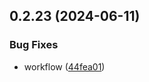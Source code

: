 ## 0.2.23 (2024-06-11)


### Bug Fixes

* workflow ([44fea01](https://github.com/tiavina-mika/check-password-complexity/commit/44fea016e5278eb54634704263beec65b62724c0))



